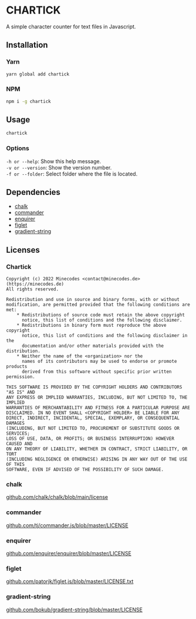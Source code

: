 # CHARTICK
A simple character counter for text files in Javascript.
## Installation
### Yarn
```bash
yarn global add chartick
```
### NPM
```bash
npm i -g chartick
```
## Usage
```bash
chartick
```
### Options
`-h or --help`: Show this help message.<br/>
`-v or --version`: Show the version number.<br/>
`-f or --folder`: Select folder where the file is located.
## Dependencies
+ [chalk](https://npmjs.com/package/chalk)
+ [commander](https://npmjs.com/package/commander)
+ [enquirer](https://npmjs.com/package/enquirer)
+ [figlet](https://npmjs.com/package/figlet)
+ [gradient-string](https://npmjs.com/package/gradient-string)
## Licenses
### Chartick
```
Copyright (c) 2022 Minecodes <contact@minecodes.de> (https://minecodes.de)
All rights reserved.

Redistribution and use in source and binary forms, with or without
modification, are permitted provided that the following conditions are met:
    * Redistributions of source code must retain the above copyright
      notice, this list of conditions and the following disclaimer.
    * Redistributions in binary form must reproduce the above copyright
      notice, this list of conditions and the following disclaimer in the
      documentation and/or other materials provided with the distribution.
    * Neither the name of the <organization> nor the
      names of its contributors may be used to endorse or promote products
      derived from this software without specific prior written permission.

THIS SOFTWARE IS PROVIDED BY THE COPYRIGHT HOLDERS AND CONTRIBUTORS "AS IS" AND
ANY EXPRESS OR IMPLIED WARRANTIES, INCLUDING, BUT NOT LIMITED TO, THE IMPLIED
WARRANTIES OF MERCHANTABILITY AND FITNESS FOR A PARTICULAR PURPOSE ARE
DISCLAIMED. IN NO EVENT SHALL <COPYRIGHT HOLDER> BE LIABLE FOR ANY
DIRECT, INDIRECT, INCIDENTAL, SPECIAL, EXEMPLARY, OR CONSEQUENTIAL DAMAGES
(INCLUDING, BUT NOT LIMITED TO, PROCUREMENT OF SUBSTITUTE GOODS OR SERVICES;
LOSS OF USE, DATA, OR PROFITS; OR BUSINESS INTERRUPTION) HOWEVER CAUSED AND
ON ANY THEORY OF LIABILITY, WHETHER IN CONTRACT, STRICT LIABILITY, OR TORT
(INCLUDING NEGLIGENCE OR OTHERWISE) ARISING IN ANY WAY OUT OF THE USE OF THIS
SOFTWARE, EVEN IF ADVISED OF THE POSSIBILITY OF SUCH DAMAGE.

```
### chalk
[github.com/chalk/chalk/blob/main/license](https://github.com/chalk/chalk/blob/main/license)
### commander
[github.com/tj/commander.js/blob/master/LICENSE](https://github.com/tj/commander.js/blob/master/LICENSE)
### enquirer
[github.com/enquirer/enquirer/blob/master/LICENSE](https://github.com/enquirer/enquirer/blob/master/LICENSE)
### figlet
[github.com/patorjk/figlet.js/blob/master/LICENSE.txt](https://github.com/patorjk/figlet.js/blob/master/LICENSE.txt)
### gradient-string
[github.com/bokub/gradient-string/blob/master/LICENSE](https://github.com/bokub/gradient-string/blob/master/LICENSE)